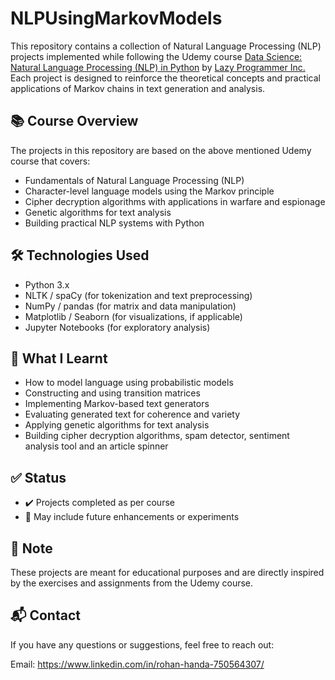 # NLPUsingMarkovModels

This repository contains a collection of Natural Language Processing (NLP) projects implemented while following the Udemy course [Data Science: Natural Language Processing (NLP) in Python](https://www.udemy.com/course/data-science-natural-language-processing-in-python/) by [Lazy Programmer Inc.](https://lazyprogrammer.me) Each project is designed to reinforce the theoretical concepts and practical applications of Markov chains in text generation and analysis.

## 📚 Course Overview

The projects in this repository are based on the above mentioned Udemy course that covers:

- Fundamentals of Natural Language Processing (NLP)
- Character-level language models using the Markov principle
- Cipher decryption algorithms with applications in warfare and espionage
- Genetic algorithms for text analysis
- Building practical NLP systems with Python


## 🛠 Technologies Used

- Python 3.x
- NLTK / spaCy (for tokenization and text preprocessing)
- NumPy / pandas (for matrix and data manipulation)
- Matplotlib / Seaborn (for visualizations, if applicable)
- Jupyter Notebooks (for exploratory analysis)

## 🧠 What I Learnt

- How to model language using probabilistic models
- Constructing and using transition matrices
- Implementing Markov-based text generators
- Evaluating generated text for coherence and variety
- Applying genetic algorithms for text analysis
- Building cipher decryption algorithms, spam detector, sentiment analysis tool and an article spinner
  

## ✅ Status

- ✔️ Projects completed as per course
- 🔄 May include future enhancements or experiments

## 📌 Note

These projects are meant for educational purposes and are directly inspired by the exercises and assignments from the Udemy course.

## 📬 Contact

If you have any questions or suggestions, feel free to reach out:

Email: https://www.linkedin.com/in/rohan-handa-750564307/
